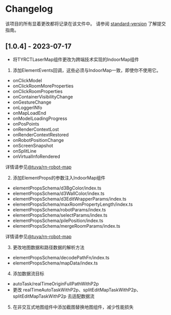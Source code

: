 # Changelog

该项目的所有显着更改都将记录在该文件中。 请参阅 [standard-version](https://github.com/conventional-changelog/standard-version) 了解提交指南。


## [1.0.4] - 2023-07-17

- 将TYRCTLaserMap组件更改为跨端技术实现的IndoorMap组件

1. 添加ElementEvents回调，这些必须与IndoorMap一致，即使你不使用它。
  - onClickModel
  - onClickRoomMoreProperties
  - onClickRoomProperties
  - onContainerVisibilityChange
  - onGestureChange
  - onLoggerINfo
  - onMapLoadEnd
  - onModelLoadingProgress
  - onPosPoints
  - onRenderContextLost
  - onRenderContextRestored
  - onRobotPositionChange
  - onScreenSnapshot
  - onSplitLine
  - onVirtualInfoRendered

  详情请参见[@tuya/rn-robot-map](https://www.npmjs.com/package/@tuya/rn-robot-map)  

2. 添加ElementProps的参数注入IndoorMap组件
  - elementPropsSchema/d3BgColor/index.ts
  - elementPropsSchema/d3WallColor/index.ts
  - elementPropsSchema/d3EditWrapperParams/index.ts
  - elementPropsSchema/maxRoomPropertyLength/index.ts
  - elementPropsSchema/robotParams/index.ts
  - elementPropsSchema/selectParams/index.ts
  - elementPropsSchema/pilePosition/index.ts
  - elementPropsSchema/mergeRoomParams/index.ts
  
  详情请参见[@tuya/rn-robot-map](https://www.npmjs.com/package/@tuya/rn-robot-map) 


3. 更改地图数据和路径数据的解析方法
  - elementPropsSchema/decodePathFn/index.ts
  - elementPropsSchema/mapData/index.ts

4. 添加数据流目标
  - autoTask/realTimeOriginFullPathWithP2p
  - 更改 realTimeAutoTaskWithP2p、splitEditMapTaskWithP2p、splitEditMapTaskWithP2p 去适配数据流

5. 在非交互式地图组件中添加截图替换地图组件，减少性能损失

